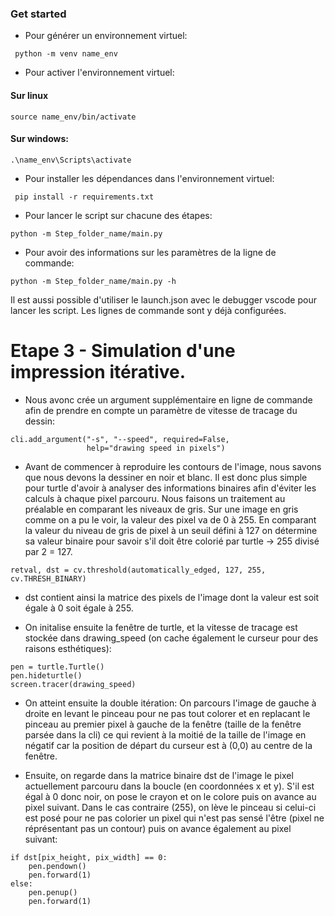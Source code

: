 ### Get started
- Pour générer un environnement virtuel:
```
 python -m venv name_env
```
- Pour activer l'environnement virtuel:
#### Sur linux
```
source name_env/bin/activate
```
#### Sur windows:
```
.\name_env\Scripts\activate
```
- Pour installer les dépendances dans l'environnement virtuel:
```
 pip install -r requirements.txt
```
- Pour lancer le script sur chacune des étapes:
```
python -m Step_folder_name/main.py
```
- Pour avoir des informations sur les paramètres de la ligne de commande:
```
python -m Step_folder_name/main.py -h
```
Il est aussi possible d'utiliser le launch.json avec le debugger vscode pour lancer les script. Les lignes de commande sont y déjà configurées.

# Etape 3 - Simulation d'une impression itérative.

- Nous avonc crée un argument supplémentaire en ligne de commande afin de prendre en compte un paramètre de vitesse de tracage du dessin:
```
cli.add_argument("-s", "--speed", required=False,
                 help="drawing speed in pixels")
```

- Avant de commencer à reproduire les contours de l'image, nous savons que nous devons la dessiner en noir et blanc. Il est donc plus simple pour turtle d'avoir à analyser des informations binaires afin d'éviter les calculs à chaque pixel parcouru. Nous faisons un traitement au préalable en comparant les niveaux de gris. Sur une image en gris comme on a pu le voir, la valeur des pixel va de 0 à 255. En comparant la valeur du niveau de gris de pixel à un seuil défini à 127 on détermine sa valeur binaire pour savoir s'il doit être colorié par turtle -> 255 divisé par 2 = 127.
```
retval, dst = cv.threshold(automatically_edged, 127, 255, cv.THRESH_BINARY)
```

- dst contient ainsi la matrice des pixels de l'image dont la valeur est soit égale à 0 soit égale à 255.


- On initalise ensuite la fenêtre de turtle, et la vitesse de tracage est stockée dans drawing_speed (on cache également le curseur pour des raisons esthétiques):
```
pen = turtle.Turtle()
pen.hideturtle()
screen.tracer(drawing_speed)
```
- On atteint ensuite la double itération:
On parcours l'image de gauche à droite en levant le pinceau pour ne pas tout colorer et en replacant le pinceau au premier pixel à gauche de la fenêtre (taille de la fenêtre parsée dans la cli) ce qui revient à la moitié de la taille de l'image en négatif car la position de départ du curseur est à (0,0) au centre de la fenêtre.

- Ensuite, on regarde dans la matrice binaire dst de l'image le pixel actuellement parcouru dans la boucle (en coordonnées x et y). S'il est égal à 0 donc noir, on pose le crayon et on le colore puis on avance au pixel suivant. Dans le cas contraire (255), on lève le pinceau si celui-ci est posé pour ne pas colorier un pixel qui n'est pas sensé l'être (pixel ne réprésentant pas un contour) puis on avance également au pixel suivant:
```
if dst[pix_height, pix_width] == 0:
    pen.pendown()
    pen.forward(1)
else:
    pen.penup()
    pen.forward(1)
```